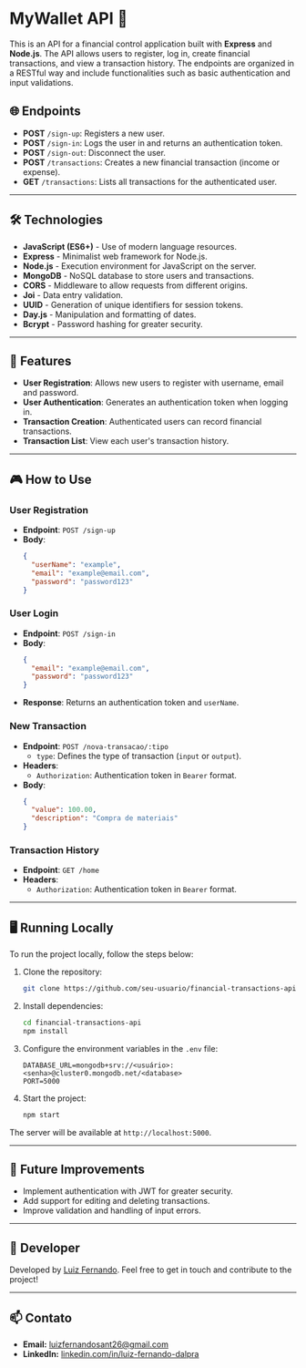 # MyWallet API 💸

This is an API for a financial control application built with **Express** and **Node.js**. The API allows users to register, log in, create financial transactions, and view a transaction history. The endpoints are organized in a RESTful way and include functionalities such as basic authentication and input validations.

## 🌐 Endpoints

- **POST** `/sign-up`: Registers a new user.
- **POST** `/sign-in`: Logs the user in and returns an authentication token.
- **POST** `/sign-out`: Disconnect the user.
- **POST** `/transactions`: Creates a new financial transaction (income or expense).
- **GET** `/transactions`: Lists all transactions for the authenticated user.

---

## 🛠️ Technologies

- **JavaScript (ES6+)** - Use of modern language resources.
- **Express** - Minimalist web framework for Node.js.
- **Node.js** - Execution environment for JavaScript on the server.
- **MongoDB** - NoSQL database to store users and transactions.
- **CORS** - Middleware to allow requests from different origins.
- **Joi** - Data entry validation.
- **UUID** - Generation of unique identifiers for session tokens.
- **Day.js** - Manipulation and formatting of dates.
- **Bcrypt** - Password hashing for greater security.

---

## 🚀 Features

- **User Registration**: Allows new users to register with username, email and password.
- **User Authentication**: Generates an authentication token when logging in.
- **Transaction Creation**: Authenticated users can record financial transactions.
- **Transaction List**: View each user's transaction history.

---

## 🎮 How to Use

### **User Registration**

- **Endpoint**: `POST /sign-up`
- **Body**:
    ```json
    {
      "userName": "example",
      "email": "example@email.com",
      "password": "password123"
    }
    ```

### **User Login**

- **Endpoint**: `POST /sign-in`
- **Body**:
    ```json
    {
      "email": "example@email.com",
      "password": "password123"
    }
    ```
- **Response**: Returns an authentication token and `userName`.

### **New Transaction**

- **Endpoint**: `POST /nova-transacao/:tipo`  
  - `type`: Defines the type of transaction (`input` or `output`).
- **Headers**:  
  - `Authorization`: Authentication token in `Bearer` format.
- **Body**:
    ```json
    {
      "value": 100.00,
      "description": "Compra de materiais"
    }
    ```

### **Transaction History**

- **Endpoint**: `GET /home`
- **Headers**:  
  - `Authorization`: Authentication token in `Bearer` format.

---

## 🖥️ Running Locally

To run the project locally, follow the steps below:

1. Clone the repository:

    ```bash
    git clone https://github.com/seu-usuario/financial-transactions-api.git
    ```

2. Install dependencies:

    ```bash
    cd financial-transactions-api
    npm install
    ```

3. Configure the environment variables in the `.env` file:

    ```
    DATABASE_URL=mongodb+srv://<usuário>:<senha>@cluster0.mongodb.net/<database>
    PORT=5000
    ```

4. Start the project:

    ```bash
    npm start
    ```

The server will be available at `http://localhost:5000`.

---

## 📝 Future Improvements

- Implement authentication with JWT for greater security.
- Add support for editing and deleting transactions.
- Improve validation and handling of input errors.

---

## 👤 Developer

Developed by [Luiz Fernando](https://github.com/luuizfernando). Feel free to get in touch and contribute to the project!

---

## 📫 Contato

- **Email:** [luizfernandosant26@gmail.com](mailto:luizfernandosant26@gmail.com)
- **LinkedIn:** [linkedin.com/in/luiz-fernando-dalpra](https://linkedin.com/in/luiz-fernando-dalpra)
